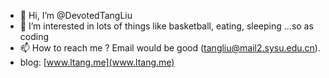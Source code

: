 - 👋 Hi, I’m @DevotedTangLiu
- 👀 I’m interested in lots of things like basketball, eating, sleeping ...so as coding 
- 📫 How to reach me ? Email would be good (tangliu@mail2.sysu.edu.cn).
- blog: [www.ltang.me](www.ltang.me)

<!---
DevotedTangLiu/DevotedTangLiu is a ✨ special ✨ repository because its `README.md` (this file) appears on your GitHub profile.
You can click the Preview link to take a look at your changes.
--->
